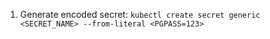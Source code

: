 1. Generate encoded secret:
`kubectl create secret generic <SECRET_NAME> --from-literal <PGPASS=123>`